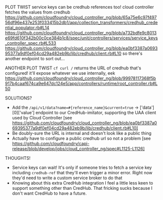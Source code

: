 PLOT TWIST
  service keys can be credhub references too!
  cloud controller fetches the values from credhub
  https://github.com/cloudfoundry/cloud_controller_ng/blob/65a75e6c97f49756df96e437e253f033415b2db1/app/collection_transformers/credhub_credential_populator.rb#L14
  https://github.com/cloudfoundry/cloud_controller_ng/blob/a732bdfe9c8013e69fd610f342b00c0ce384b1c8/spec/unit/controllers/services/service_keys_controller_spec.rb#L533
  https://github.com/cloudfoundry/cloud_controller_ng/blob/ea0bf3387a069395377a9df0ef04cd29a482eb9b/lib/credhub/client.rb#L10
  so there's another endpoint to sort out...

ANOTHER PLOT TWIST
  `cf curl /` returns the URL of credhub that's configured!
  it'll expose whatever we use internally, eek
  https://github.com/cloudfoundry/cloud_controller_ng/blob/99978117368f5b917b4caaf674ca9e647dc124e5/app/controllers/runtime/root_controller.rb#L50

SOLUTIONS?
* Add the `/api/v1/data?name=#{reference_name}&current=true` -> ['data'][0]['value'] endpoint to our CredHub-imitator, supporting the UAA client used by Cloud Controller [see https://github.com/cloudfoundry/cloud_controller_ng/blob/ea0bf3387a069395377a9df0ef04cd29a482eb9b/lib/credhub/client.rb#L10]
* Be doubly-sure the URL is internal and doesn't look like a public thing
* Actually have to configure a public credhub url so not a problem [see https://github.com/cloudfoundry/capi-release/blob/develop/jobs/cloud_controller_ng/spec#L1125-L1126]

THOUGHTS!
* Service keys can wait! It's only if someone tries to fetch a service key including `credhub-ref` that they'll even trigger a minor error. Right now they'd need to write a custom service broker to do that
* Knowing about this extra CredHub integration I feel a little less keen to support something other than CredHub. That fricking sucks because I don't want CredHub to have a future.
